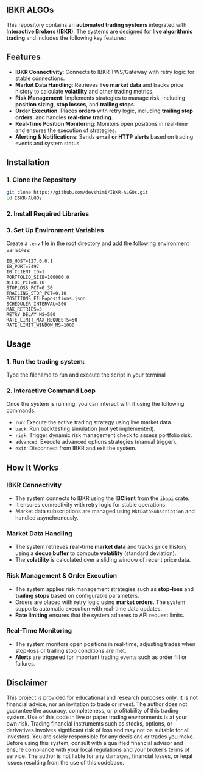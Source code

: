 ## IBKR ALGOs

This repository contains an **automated trading systems** integrated with **Interactive Brokers (IBKR)**. The systems are designed for **live algorithmic trading** and includes the following key features:

## Features

- **IBKR Connectivity**: Connects to IBKR TWS/Gateway with retry logic for stable connections.
- **Market Data Handling**: Retrieves **live market data** and tracks price history to calculate **volatility** and other trading metrics.
- **Risk Management**: Implements strategies to manage risk, including **position sizing**, **stop losses**, and **trailing stops**.
- **Order Execution**: Places **orders** with retry logic, including **trailing stop orders**, and handles **real-time trading**.
- **Real-Time Position Monitoring**: Monitors open positions in real-time and ensures the execution of strategies.
- **Alerting & Notifications**: Sends **email or HTTP alerts** based on trading events and system status.

## Installation

### 1. Clone the Repository
```bash
git clone https://github.com/devshimi/IBKR-ALGOs.git
cd IBKR-ALGOs
```

### 2. Install Required Libraries

### 3. Set Up Environment Variables
Create a `.env` file in the root directory and add the following environment variables:
```env
IB_HOST=127.0.0.1
IB_PORT=7497
IB_CLIENT_ID=1
PORTFOLIO_SIZE=100000.0
ALLOC_PCT=0.10
STOPLOSS_PCT=0.30
TRAILING_STOP_PCT=0.10
POSITIONS_FILE=positions.json
SCHEDULER_INTERVAL=300
MAX_RETRIES=3
RETRY_DELAY_MS=500
RATE_LIMIT_MAX_REQUESTS=50
RATE_LIMIT_WINDOW_MS=1000
```

## Usage

### 1. **Run the trading system**:
   Type the filename to run and execute the script in your terminal
    
### 2. **Interactive Command Loop**
Once the system is running, you can interact with it using the following commands:
- `run`: Execute the active trading strategy using live market data.
- `back`: Run backtesting simulation (not yet implemented).
- `risk`: Trigger dynamic risk management check to assess portfolio risk.
- `advanced`: Execute advanced options strategies (manual trigger).
- `exit`: Disconnect from IBKR and exit the system.

## How It Works

### **IBKR Connectivity**
- The system connects to IBKR using the **IBClient** from the `ibapi` crate.
- It ensures connectivity with retry logic for stable operations.
- Market data subscriptions are managed using `MktDataSubscription` and handled asynchronously.

### **Market Data Handling**
- The system retrieves **real-time market data** and tracks price history using a **deque buffer** to compute **volatility** (standard deviation).
- The **volatility** is calculated over a sliding window of recent price data.

### **Risk Management & Order Execution**
- The system applies risk management strategies such as **stop-loss** and **trailing stops** based on configurable parameters.
- Orders are placed with retry logic using **market orders**. The system supports automatic execution with real-time data updates.
- **Rate limiting** ensures that the system adheres to API request limits.

### **Real-Time Monitoring**
- The system monitors open positions in real-time, adjusting trades when stop-loss or trailing stop conditions are met.
- **Alerts** are triggered for important trading events such as order fill or failures.

## Disclaimer

This project is provided for educational and research purposes only. It is not financial advice, nor an invitation to trade or invest.
The author does not guarantee the accuracy, completeness, or profitability of this trading system. Use of this code in live or paper trading environments is at your own risk.
Trading financial instruments such as stocks, options, or derivatives involves significant risk of loss and may not be suitable for all investors.
You are solely responsible for any decisions or trades you make. Before using this system, consult with a qualified financial advisor and ensure compliance with your local regulations and your broker’s terms of service.
The author is not liable for any damages, financial losses, or legal issues resulting from the use of this codebase.
